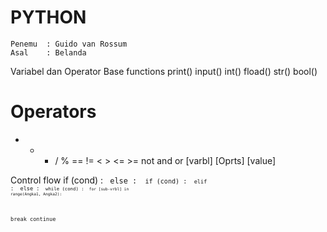 # PYTHON
```
Penemu  : Guido van Rossum
Asal    : Belanda
```

Variabel dan Operator 
Base functions
print() input()
int() fload() str() bool()

Operators
=
+ - * / %
== != < > <= >=
not and or
[varbl] [Oprts] [value]

Control flow
if (cond) : <code> else : <code>
if (cond) : <code> elif : <cond> else : <code>
while (cond) : <code>
for [sub-vrbl] in range(Angka1, Angka2):

break
continue

